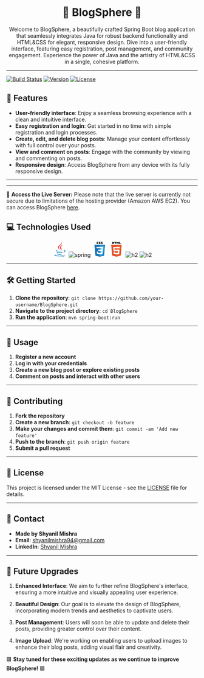 <h1 align="center">🌟 BlogSphere 🌟</h1>


<p align="center">Welcome to BlogSphere, a beautifully crafted Spring Boot blog application that seamlessly integrates Java for robust backend functionality and HTML&CSS for elegant, responsive design. Dive into a user-friendly interface, featuring easy registration, post management, and community engagement. Experience the power of Java and the artistry of HTML&CSS in a single, cohesive platform.</p>

---
[![Build Status](https://img.shields.io/badge/build-passing-brightgreen)](link_to_build_status)
[![Version](https://img.shields.io/badge/version-1.0-blue)](link_to_version)
[![License](https://img.shields.io/badge/license-MIT-red)](link_to_license)

## 🚀 Features

- **User-friendly interface**: Enjoy a seamless browsing experience with a clean and intuitive interface.
- **Easy registration and login**: Get started in no time with simple registration and login processes.
- **Create, edit, and delete blog posts**: Manage your content effortlessly with full control over your posts.
- **View and comment on posts**: Engage with the community by viewing and commenting on posts.
- **Responsive design**: Access BlogSphere from any device with its fully responsive design.

---

---

🔗 **Access the Live Server:**
Please note that the live server is currently not secure due to limitations of the hosting provider (Amazon AWS EC2). You can access BlogSphere [here](http://ec2-16-170-206-61.eu-north-1.compute.amazonaws.com:4505/).


## 💻 Technologies Used

<p align="center">
  <img src="https://raw.githubusercontent.com/devicons/devicon/master/icons/java/java-original.svg" alt="java" width="40" height="40"/>
  <img src="https://www.vectorlogo.zone/logos/springio/springio-icon.svg" alt="spring" width="40" height="40"/>
  <img src="https://raw.githubusercontent.com/devicons/devicon/master/icons/css3/css3-original-wordmark.svg" alt="css3" width="40" height="40"/>
  <img src="https://raw.githubusercontent.com/devicons/devicon/master/icons/html5/html5-original-wordmark.svg" alt="html5" width="40" height="40"/>
  <img src="https://miro.medium.com/v2/resize:fit:1400/format:webp/0*2YKMGT_H6d3fl14L.png" alt="h2" width="40" height="40"/>
  <img src="https://upload.wikimedia.org/wikipedia/commons/a/a1/H2_logo.png" alt="h2" width="40" height="40"/>
</p>

---

## 🛠️ Getting Started

1. **Clone the repository**: `git clone https://github.com/your-username/BlogSphere.git`
2. **Navigate to the project directory**: `cd BlogSphere`
3. **Run the application**: `mvn spring-boot:run`

---

## 📝 Usage

1. **Register a new account**
2. **Log in with your credentials**
3. **Create a new blog post or explore existing posts**
4. **Comment on posts and interact with other users**

---

## 🤝 Contributing

1. **Fork the repository**
2. **Create a new branch**: `git checkout -b feature`
3. **Make your changes and commit them**: `git commit -am 'Add new feature'`
4. **Push to the branch**: `git push origin feature`
5. **Submit a pull request**

---

## 📄 License

This project is licensed under the MIT License - see the [LICENSE](LICENSE) file for details.

---

## 📧 Contact

- **Made by Shyanil Mishra**
- **Email**: shyanilmishra94@gmail.com
- **LinkedIn**: [Shyanil Mishra](https://www.linkedin.com/in/shyanil-mishra/)

---

## 🚀 Future Upgrades 

1. **Enhanced Interface**: We aim to further refine BlogSphere's interface, ensuring a more intuitive and visually appealing user experience.
   
2. **Beautiful Design**: Our goal is to elevate the design of BlogSphere, incorporating modern trends and aesthetics to captivate users.
   
3. **Post Management**: Users will soon be able to update and delete their posts, providing greater control over their content.
   
4. **Image Upload**: We're working on enabling users to upload images to enhance their blog posts, adding visual flair and creativity.
   
🟩 **Stay tuned for these exciting updates as we continue to improve BlogSphere!** 🟩

